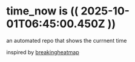 # time_now is (( 2025-10-01T06:45:00.450Z ))

an automated repo that shows the currnent time

inspired by [breakingheatmap](https://github.com/breakingheatmap/breakingheatmap)